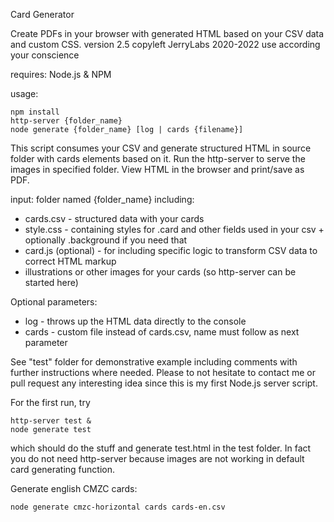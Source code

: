 Card Generator

Create PDFs in your browser with generated HTML based on your CSV data and custom CSS.
version 2.5
copyleft JerryLabs 2020-2022
use according your conscience

requires: Node.js & NPM

usage:

```
npm install
http-server {folder_name}
node generate {folder_name} [log | cards {filename}]
```

This script consumes your CSV and generate structured HTML in source folder with cards elements based on it. Run the http-server to serve the images in specified folder. View HTML in the browser and print/save as PDF.

input: folder named {folder_name} including:
* cards.csv - structured data with your cards
* style.css - containing styles for .card and other fields used in your csv + optionally .background if you need that
* card.js (optional) - for including specific logic to transform CSV data to correct HTML markup
* illustrations or other images for your cards (so http-server can be started here)

Optional parameters:
* log - throws up the HTML data directly to the console
* cards - custom file instead of cards.csv, name must follow as next parameter

See "test" folder for demonstrative example including comments with further instructions where needed. Please to not hesitate to contact me or pull request any interesting idea since this is my first Node.js server script.

For the first run, try

```
http-server test &
node generate test
```

which should do the stuff and generate test.html in the test folder. In fact you do not need http-server because images are not working in default card generating function.

Generate english CMZC cards:

```
node generate cmzc-horizontal cards cards-en.csv
```
